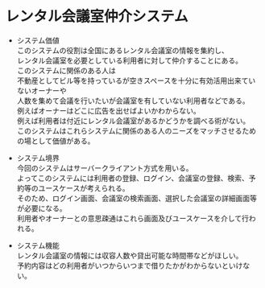 # レンタル会議室仲介システム
- システム価値  
このシステムの役割は全国にあるレンタル会議室の情報を集約し、  
レンタル会議室を必要としている利用者に対して仲介することにある。  
このシステムに関係のある人は  
不動産としてビル等を持っているが空きスペースを十分に有効活用出来ていないオーナーや  
人数を集めて会議を行いたいが会議室を有していない利用者などである。  
例えばオーナーはどこに広告を出せばよいかわからない。  
例えば利用者は付近にレンタル会議室があるかどうかを調べる術がない。  
このシステムはこれらシステムに関係のある人のニーズをマッチさせるための場として価値がある。  

- システム境界  
今回のシステムはサーバークライアント方式を用いる。  
よってこのシステムには利用者の登録、ログイン、会議室の登録、検索、予約等のユースケースが考えられる。  
そのため、ログイン画面、会議室の検索画面、選択した会議室の詳細画面等が必要になる。  
利用者やオーナーとの意思疎通はこれら画面及びユースケースを介して行われる。  

- システム機能  
レンタル会議室の情報には収容人数や貸出可能な時間帯などがほしい。  
予約内容はどの利用者がいつからいつまで借りたかがわからないといけない。  
